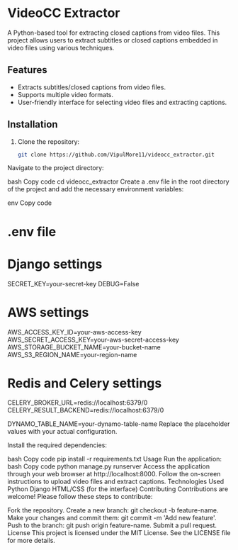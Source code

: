 # VideoCC Extractor

A Python-based tool for extracting closed captions from video files. This project allows users to extract subtitles or closed captions embedded in video files using various techniques.

## Features

- Extracts subtitles/closed captions from video files.
- Supports multiple video formats.
- User-friendly interface for selecting video files and extracting captions.

## Installation

1. Clone the repository:
   ```bash
   git clone https://github.com/VipulMore11/videocc_extractor.git
Navigate to the project directory:

bash
Copy code
cd videocc_extractor
Create a .env file in the root directory of the project and add the necessary environment variables:

env
Copy code
# .env file

# Django settings
SECRET_KEY=your-secret-key
DEBUG=False

# AWS settings
AWS_ACCESS_KEY_ID=your-aws-access-key
AWS_SECRET_ACCESS_KEY=your-aws-secret-access-key
AWS_STORAGE_BUCKET_NAME=your-bucket-name
AWS_S3_REGION_NAME=your-region-name

# Redis and Celery settings
CELERY_BROKER_URL=redis://localhost:6379/0
CELERY_RESULT_BACKEND=redis://localhost:6379/0

DYNAMO_TABLE_NAME=your-dynamo-table-name
Replace the placeholder values with your actual configuration.

Install the required dependencies:

bash
Copy code
pip install -r requirements.txt
Usage
Run the application:
bash
Copy code
python manage.py runserver
Access the application through your web browser at http://localhost:8000.
Follow the on-screen instructions to upload video files and extract captions.
Technologies Used
Python
Django
HTML/CSS (for the interface)
Contributing
Contributions are welcome! Please follow these steps to contribute:

Fork the repository.
Create a new branch: git checkout -b feature-name.
Make your changes and commit them: git commit -m 'Add new feature'.
Push to the branch: git push origin feature-name.
Submit a pull request.
License
This project is licensed under the MIT License. See the LICENSE file for more details.
